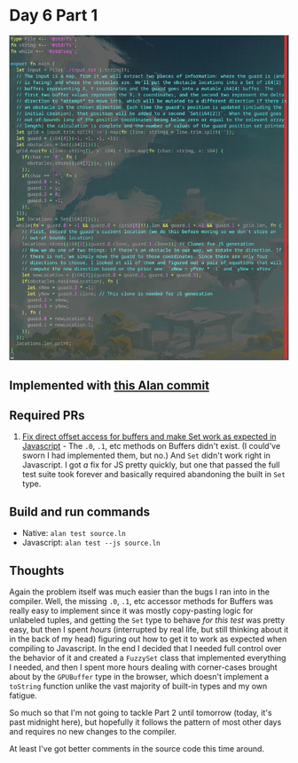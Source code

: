 # Day 6 Part 1

![Syntax Highlighted Source Code](./source.png)

## Implemented with [this Alan commit](https://github.com/alantech/alan/commit/7eced02d583993281eb46448487a9e633c0e7e22)

## Required PRs

1. [Fix direct offset access for buffers and make Set work as expected in Javascript](https://github.com/alantech/alan/pull/1000) - The `.0`, `.1`, etc methods on Buffers didn't exist. (I could've sworn I had implemented them, but no.) And `Set` didn't work right in Javascript. I got *a* fix for JS pretty quickly, but one that passed the full test suite took forever and basically required abandoning the built in `Set` type.

## Build and run commands

* Native: `alan test source.ln`
* Javascript: `alan test --js source.ln`

## Thoughts

Again the problem itself was much easier than the bugs I ran into in the compiler. Well, the missing `.0`, `.1`, etc accessor methods for Buffers was really easy to implement since it was mostly copy-pasting logic for unlabeled tuples, and getting the `Set` type to behave *for this test* was pretty easy, but then I spent *hours* (interrupted by real life, but still thinking about it in the back of my head) figuring out how to get it to work as expected when compiling to Javascript. In the end I decided that I needed full control over the behavior of it and created a `FuzzySet` class that implemented everything I needed, and then I spent more hours dealing with corner-cases brought about by the `GPUBuffer` type in the browser, which doesn't implement a `toString` function unlike the vast majority of built-in types and my own fatigue.

So much so that I'm not going to tackle Part 2 until tomorrow (today, it's past midnight here), but hopefully it follows the pattern of most other days and requires no new changes to the compiler.

At least I've got better comments in the source code this time around.
